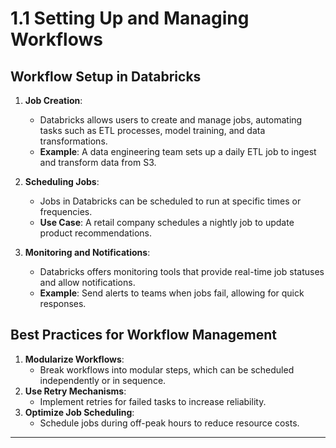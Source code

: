 
# 1.1 Setting Up and Managing Workflows

## Workflow Setup in Databricks
1. **Job Creation**:
   - Databricks allows users to create and manage jobs, automating tasks such as ETL processes, model training, and data transformations.
   - **Example**: A data engineering team sets up a daily ETL job to ingest and transform data from S3.

2. **Scheduling Jobs**:
   - Jobs in Databricks can be scheduled to run at specific times or frequencies.
   - **Use Case**: A retail company schedules a nightly job to update product recommendations.

3. **Monitoring and Notifications**:
   - Databricks offers monitoring tools that provide real-time job statuses and allow notifications.
   - **Example**: Send alerts to teams when jobs fail, allowing for quick responses.

## Best Practices for Workflow Management
1. **Modularize Workflows**:
   - Break workflows into modular steps, which can be scheduled independently or in sequence.
2. **Use Retry Mechanisms**:
   - Implement retries for failed tasks to increase reliability.
3. **Optimize Job Scheduling**:
   - Schedule jobs during off-peak hours to reduce resource costs.

---
